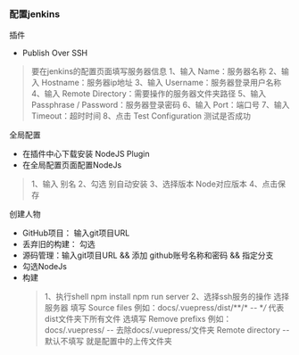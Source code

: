 ### 配置jenkins

插件
- Publish Over SSH
 > 要在jenkins的配置页面填写服务器信息
 > 1、输入 Name：服务器名称
 > 2、输入 Hostname：服务器ip地址
 > 3、输入 Username：服务器登录用户名称
 > 4、输入 Remote Directory：需要操作的服务器文件夹路径
 > 5、输入 Passphrase / Password：服务器登录密码
 > 6、输入 Port：端口号 
 > 7、输入 Timeout：超时时间 
 > 8、点击 Test Configuration 测试是否成功

全局配置
- 在插件中心下载安装 NodeJS Plugin
- 在全局配置页面配置NodeJs
 > 1、输入 别名
 > 2、勾选 别自动安装
 > 3、选择版本 Node对应版本
 > 4、点击保存


创建人物
- GitHub项目： 输入git项目URL
- 丢弃旧的构建： 勾选
- 源码管理：输入git项目URL && 添加 github账号名称和密码 && 指定分支
- 勾选NodeJs
- 构建 
  > 1、执行shell 
  >     npm install 
  >     npm run server
  > 2、选择ssh服务的操作
  >     选择服务器
  >     填写 Source files 例如：docs/.vuepress/dist/**/*  -- **/* 代表dist文件夹下所有文件
  >     选填写 Remove prefixs 例如：docs/.vuepress/  -- 去除docs/.vuepress/文件夹
  >     Remote directory  -- 默认不填写 就是配置中的上传文件夹
